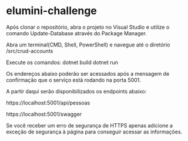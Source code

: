 # elumini-challenge

Após clonar o repositório, abra o projeto no Visual Studio e utilize o comando Update-Database através do Package Manager.

Abra um terminal(CMD, Shell, PowerShell) e navegue até o diretório /src/crud-accounts

Execute os comandos: 
dotnet build
dotnet run

Os endereços abaixo poderão ser acessados após a mensagem de confirmação que o serviço está rodando na porta 5001.

A partir daqui serão disponibilizados os endpoints abaixo:

https://localhost:5001/api/pessoas 

https://localhost:5001/swagger

Se você receber um erro de segurança de HTTPS apenas adicione a exceção de segurança à página para conseguir acessar as informações. 
